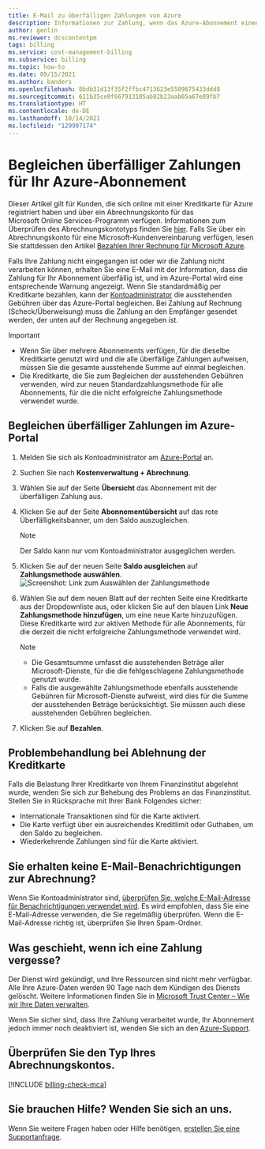 ```yaml
---
title: E-Mail zu überfälligen Zahlungen von Azure
description: Informationen zur Zahlung, wenn das Azure-Abonnement einen überfälligen Saldo aufweist.
author: genlin
ms.reviewer: dcscontentpm
tags: billing
ms.service: cost-management-billing
ms.subservice: billing
ms.topic: how-to
ms.date: 09/15/2021
ms.author: banders
ms.openlocfilehash: 8bdb31d13f35f2ffbc4713623e5509675433ddd8
ms.sourcegitcommit: 611b35ce0f667913105ab82b23aab05a67e89fb7
ms.translationtype: HT
ms.contentlocale: de-DE
ms.lasthandoff: 10/14/2021
ms.locfileid: "129997174"
---
```

# <a name="resolve-past-due-balance-for-your-azure-subscription"></a>Begleichen überfälliger Zahlungen für Ihr Azure-Abonnement

Dieser Artikel gilt für Kunden, die sich online mit einer Kreditkarte für Azure registriert haben und über ein Abrechnungskonto für das Microsoft Online Services-Programm verfügen. Informationen zum Überprüfen des Abrechnungskontotyps finden Sie [hier](#check-the-type-of-your-account). Falls Sie über ein Abrechnungskonto für eine Microsoft-Kundenvereinbarung verfügen, lesen Sie stattdessen den Artikel [Bezahlen Ihrer Rechnung für Microsoft Azure](../understand/pay-bill.md).

Falls Ihre Zahlung nicht eingegangen ist oder wir die Zahlung nicht verarbeiten können, erhalten Sie eine E-Mail mit der Information, dass die Zahlung für Ihr Abonnement überfällig ist, und im Azure-Portal wird eine entsprechende Warnung angezeigt. Wenn Sie standardmäßig per Kreditkarte bezahlen, kann der [Kontoadministrator](add-change-subscription-administrator.md#whoisaa) die ausstehenden Gebühren über das Azure-Portal begleichen. Bei Zahlung auf Rechnung (Scheck/Überweisung) muss die Zahlung an den Empfänger gesendet werden, der unten auf der Rechnung angegeben ist.

> [!IMPORTANT]
> * Wenn Sie über mehrere Abonnements verfügen, für die dieselbe Kreditkarte genutzt wird und die alle überfällige Zahlungen aufweisen, müssen Sie die gesamte ausstehende Summe auf einmal begleichen.
> * Die Kreditkarte, die Sie zum Begleichen der ausstehenden Gebühren verwenden, wird zur neuen Standardzahlungsmethode für alle Abonnements, für die die nicht erfolgreiche Zahlungsmethode verwendet wurde.

## <a name="resolve-past-due-balance-in-the-azure-portal"></a>Begleichen überfälliger Zahlungen im Azure-Portal

1. Melden Sie sich als Kontoadministrator am [Azure-Portal](https://portal.azure.com) an.
1. Suchen Sie nach **Kostenverwaltung + Abrechnung**.
1. Wählen Sie auf der Seite **Übersicht** das Abonnement mit der überfälligen Zahlung aus.
1. Klicken Sie auf der Seite **Abonnementübersicht** auf das rote Überfälligkeitsbanner, um den Saldo auszugleichen.
    > [!NOTE]
    > Der Saldo kann nur vom Kontoadministrator ausgeglichen werden.
1. Klicken Sie auf der neuen Seite **Saldo ausgleichen** auf **Zahlungsmethode auswählen**.
    ![Screenshot: Link zum Auswählen der Zahlungsmethode](./media/resolve-past-due-balance/settle-balance-screen.png)

1. Wählen Sie auf dem neuen Blatt auf der rechten Seite eine Kreditkarte aus der Dropdownliste aus, oder klicken Sie auf den blauen Link **Neue Zahlungsmethode hinzufügen**, um eine neue Karte hinzuzufügen. Diese Kreditkarte wird zur aktiven Methode für alle Abonnements, für die derzeit die nicht erfolgreiche Zahlungsmethode verwendet wird.
     > [!NOTE]
     > * Die Gesamtsumme umfasst die ausstehenden Beträge aller Microsoft-Dienste, für die die fehlgeschlagene Zahlungsmethode genutzt wurde.
     > * Falls die ausgewählte Zahlungsmethode ebenfalls ausstehende Gebühren für Microsoft-Dienste aufweist, wird dies für die Summe der ausstehenden Beträge berücksichtigt. Sie müssen auch diese ausstehenden Gebühren begleichen.
1. Klicken Sie auf **Bezahlen**.

## <a name="troubleshoot-declined-credit-card"></a>Problembehandlung bei Ablehnung der Kreditkarte

Falls die Belastung Ihrer Kreditkarte von Ihrem Finanzinstitut abgelehnt wurde, wenden Sie sich zur Behebung des Problems an das Finanzinstitut. Stellen Sie in Rücksprache mit Ihrer Bank Folgendes sicher:
- Internationale Transaktionen sind für die Karte aktiviert.
- Die Karte verfügt über ein ausreichendes Kreditlimit oder Guthaben, um den Saldo zu begleichen.
- Wiederkehrende Zahlungen sind für die Karte aktiviert.

## <a name="not-getting-billing-email-notifications"></a>Sie erhalten keine E-Mail-Benachrichtigungen zur Abrechnung?

Wenn Sie Kontoadministrator sind, [überprüfen Sie, welche E-Mail-Adresse für Benachrichtigungen verwendet wird](change-azure-account-profile.md). Es wird empfohlen, dass Sie eine E-Mail-Adresse verwenden, die Sie regelmäßig überprüfen. Wenn die E-Mail-Adresse richtig ist, überprüfen Sie Ihren Spam-Ordner.

## <a name="if-i-forget-to-pay-what-happens"></a>Was geschieht, wenn ich eine Zahlung vergesse?

Der Dienst wird gekündigt, und Ihre Ressourcen sind nicht mehr verfügbar. Alle Ihre Azure-Daten werden 90 Tage nach dem Kündigen des Diensts gelöscht. Weitere Informationen finden Sie in [Microsoft Trust Center – Wie wir Ihre Daten verwalten](https://go.microsoft.com/fwLink/p/?LinkID=822930&clcid=0x409).

Wenn Sie sicher sind, dass Ihre Zahlung verarbeitet wurde, Ihr Abonnement jedoch immer noch deaktiviert ist, wenden Sie sich an den [Azure-Support](https://portal.azure.com/#blade/Microsoft_Azure_Support/HelpAndSupportBlade).

## <a name="check-the-type-of-your-account"></a>Überprüfen Sie den Typ Ihres Abrechnungskontos.
[!INCLUDE [billing-check-mca](../../../includes/billing-check-account-type.md)]

## <a name="need-help-contact-us"></a>Sie brauchen Hilfe? Wenden Sie sich an uns.

Wenn Sie weitere Fragen haben oder Hilfe benötigen, [erstellen Sie eine Supportanfrage](https://go.microsoft.com/fwlink/?linkid=2083458).
